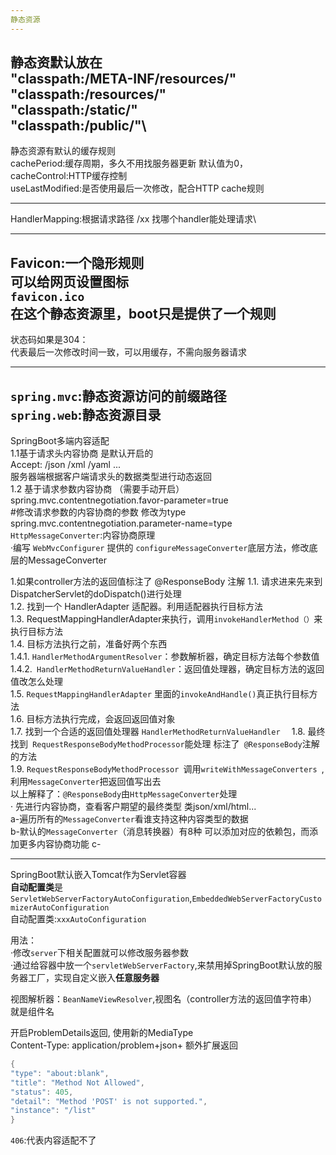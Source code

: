 ```yaml
---
静态资源
---
```

静态资默认放在\
"classpath:/META-INF/resources/\"
"classpath:/resources/"\
"classpath:/static/"\
"classpath:/public/"\
---
静态资源有默认的缓存规则\
cachePeriod:缓存周期，多久不用找服务器更新 默认值为0，\
cacheControl:HTTP缓存控制\
useLastModified:是否使用最后一次修改，配合HTTP cache规则

---
HandlerMapping:根据请求路径 /xx 找哪个handler能处理请求\

---
Favicon:一个隐形规则\
       可以给网页设置图标\
      `favicon.ico` \
在这个静态资源里，boot只是提供了一个规则
---
状态码如果是304：\
   代表最后一次修改时间一致，可以用缓存，不需向服务器请求

---
`spring.mvc`:静态资源访问的前缀路径\
`spring.web`:静态资源目录
   ---
SpringBoot多端内容适配  
1.1基于请求头内容协商 是默认开启的  
  Accept: /json /xml /yaml ...  
  服务器端根据客户端请求头的数据类型进行动态返回  
1.2 基于请求参数内容协商 （需要手动开启）  
spring.mvc.contentnegotiation.favor-parameter=true  
#修改请求参数的内容协商的参数 修改为type
spring.mvc.contentnegotiation.parameter-name=type  
`HttpMessageConverter`:内容协商原理  
  ·编写 `WebMvcConfigurer` 提供的 `configureMessageConverter`底层方法，修改底层的MessageConverter  
 

1.如果controller方法的返回值标注了 @ResponseBody 注解
   1.1. 请求进来先来到DispatcherServlet的doDispatch()进行处理  
   1.2. 找到一个 HandlerAdapter 适配器。利用适配器执行目标方法  
   1.3. RequestMappingHandlerAdapter来执行，调用`invokeHandlerMethod（）`来执行目标方法  
   1.4. 目标方法执行之前，准备好两个东西  
   1.4.1. `HandlerMethodArgumentResolver`：参数解析器，确定目标方法每个参数值  
   1.4.2.` HandlerMethodReturnValueHandler`：返回值处理器，确定目标方法的返回值改怎么处理  
   1.5. `RequestMappingHandlerAdapter` 里面的`invokeAndHandle()`真正执行目标方法  
   1.6. 目标方法执行完成，会返回返回值对象  
   1.7. 找到一个合适的返回值处理器 `HandlerMethodReturnValueHandler  `
   1.8. 最终找到` RequestResponseBodyMethodProcessor`能处理 标注了` @ResponseBody`注解的方法  
   1.9. `RequestResponseBodyMethodProcessor `调用`writeWithMessageConverters `,利用`MessageConverter`把返回值写出去  
以上解释了：`@ResponseBody`由`HttpMessageConverter`处理  
· 先进行内容协商，查看客户期望的最终类型 类json/xml/html...  
 a-遍历所有的`MessageConverter`看谁支持这种内容类型的数据  
 b-默认的`MessageConverter`（消息转换器）有8种  可以添加对应的依赖包，而添加更多内容协商功能
 c-


---

SpringBoot默认嵌入Tomcat作为Servlet容器  
**自动配置类**是`ServletWebServerFactoryAutoConfiguration`,`EmbeddedWebServerFactoryCustomizerAutoConfiguration`  
自动配置类:`xxxAutoConfiguration`  

用法：  
·修改`server`下相关配置就可以修改服务器参数  
·通过给容器中放一个`servletWebServerFactory`,来禁用掉SpringBoot默认放的服务器工厂，实现自定义嵌入**任意服务器**  


视图解析器：`BeanNameViewResolver`,视图名（controller方法的返回值字符串）就是组件名  
  
开启ProblemDetails返回, 使用新的MediaType  
Content-Type: application/problem+json+ 额外扩展返回  
```java
{
"type": "about:blank",
"title": "Method Not Allowed",
"status": 405,
"detail": "Method 'POST' is not supported.",
"instance": "/list"
}
 ```










`406`:代表内容适配不了  













